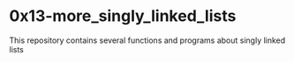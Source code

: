 # 0x13-more_singly_linked_lists
This repository contains several functions and programs about
singly linked lists
